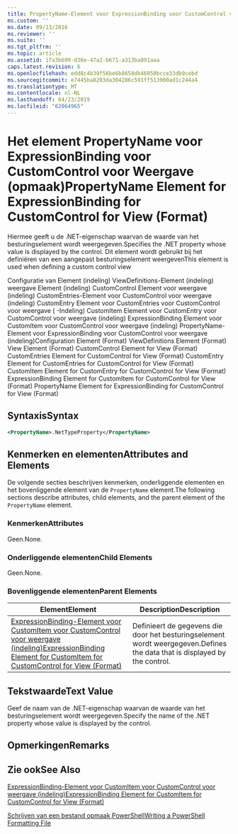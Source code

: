 ```yaml
---
title: PropertyName-Element voor ExpressionBinding voor CustomControl voor weergave (indeling) | Microsoft Docs
ms.custom: ''
ms.date: 09/13/2016
ms.reviewer: ''
ms.suite: ''
ms.tgt_pltfrm: ''
ms.topic: article
ms.assetid: 1fa3b699-d36e-47a2-b671-a313ba091aaa
caps.latest.revision: 6
ms.openlocfilehash: edd8c4b39f56be6b8658db46050bcce33db9cebd
ms.sourcegitcommit: e7445ba8203da304286c591ff513900ad1c244a4
ms.translationtype: MT
ms.contentlocale: nl-NL
ms.lasthandoff: 04/23/2019
ms.locfileid: "62064965"
---
```

# <a name="propertyname-element-for-expressionbinding-for-customcontrol-for-view-format"></a><span data-ttu-id="0ac19-102">Het element PropertyName voor ExpressionBinding voor CustomControl voor Weergave (opmaak)</span><span class="sxs-lookup"><span data-stu-id="0ac19-102">PropertyName Element for ExpressionBinding for CustomControl for View (Format)</span></span>

<span data-ttu-id="0ac19-103">Hiermee geeft u de .NET-eigenschap waarvan de waarde van het besturingselement wordt weergegeven.</span><span class="sxs-lookup"><span data-stu-id="0ac19-103">Specifies the .NET property whose value is displayed by the control.</span></span> <span data-ttu-id="0ac19-104">Dit element wordt gebruikt bij het definiëren van een aangepast besturingselement weergeven</span><span class="sxs-lookup"><span data-stu-id="0ac19-104">This element is used when defining a custom control view</span></span>

<span data-ttu-id="0ac19-105">Configuratie van Element (indeling) ViewDefinitions-Element (indeling) weergave Element (indeling) CustomControl Element voor weergave (indeling) CustomEntries-Element voor CustomControl voor weergave (indeling) CustomEntry Element voor CustomEntries voor CustomControl voor weergave ( -Indeling) CustomItem Element voor CustomEntry voor CustomControl voor weergave (indeling) ExpressionBinding Element voor CustomItem voor CustomControl voor weergave (indeling) PropertyName-Element voor ExpressionBinding voor CustomControl voor weergave (indeling)</span><span class="sxs-lookup"><span data-stu-id="0ac19-105">Configuration Element (Format) ViewDefinitions Element (Format) View Element (Format) CustomControl Element for View (Format) CustomEntries Element for CustomControl for View (Format) CustomEntry Element for CustomEntries for CustomControl for View (Format) CustomItem Element for CustomEntry for CustomControl for View (Format) ExpressionBinding Element for CustomItem for CustomControl for View (Format) PropertyName Element for ExpressionBinding for CustomControl for View (Format)</span></span>

## <a name="syntax"></a><span data-ttu-id="0ac19-106">Syntaxis</span><span class="sxs-lookup"><span data-stu-id="0ac19-106">Syntax</span></span>

```xml
<PropertyName>.NetTypeProperty</PropertyName>
```

## <a name="attributes-and-elements"></a><span data-ttu-id="0ac19-107">Kenmerken en elementen</span><span class="sxs-lookup"><span data-stu-id="0ac19-107">Attributes and Elements</span></span>

<span data-ttu-id="0ac19-108">De volgende secties beschrijven kenmerken, onderliggende elementen en het bovenliggende element van de `PropertyName` element.</span><span class="sxs-lookup"><span data-stu-id="0ac19-108">The following sections describe attributes, child elements, and the parent element of the `PropertyName` element.</span></span>

### <a name="attributes"></a><span data-ttu-id="0ac19-109">Kenmerken</span><span class="sxs-lookup"><span data-stu-id="0ac19-109">Attributes</span></span>

<span data-ttu-id="0ac19-110">Geen.</span><span class="sxs-lookup"><span data-stu-id="0ac19-110">None.</span></span>

### <a name="child-elements"></a><span data-ttu-id="0ac19-111">Onderliggende elementen</span><span class="sxs-lookup"><span data-stu-id="0ac19-111">Child Elements</span></span>

<span data-ttu-id="0ac19-112">Geen.</span><span class="sxs-lookup"><span data-stu-id="0ac19-112">None.</span></span>

### <a name="parent-elements"></a><span data-ttu-id="0ac19-113">Bovenliggende elementen</span><span class="sxs-lookup"><span data-stu-id="0ac19-113">Parent Elements</span></span>

|<span data-ttu-id="0ac19-114">Element</span><span class="sxs-lookup"><span data-stu-id="0ac19-114">Element</span></span>|<span data-ttu-id="0ac19-115">Description</span><span class="sxs-lookup"><span data-stu-id="0ac19-115">Description</span></span>|
|-------------|-----------------|
|[<span data-ttu-id="0ac19-116">ExpressionBinding-Element voor CustomItem voor CustomControl voor weergave (indeling)</span><span class="sxs-lookup"><span data-stu-id="0ac19-116">ExpressionBinding Element for CustomItem for CustomControl for View (Format)</span></span>](./expressionbinding-element-for-customitem-for-customcontrol-for-view-format.md)|<span data-ttu-id="0ac19-117">Definieert de gegevens die door het besturingselement wordt weergegeven.</span><span class="sxs-lookup"><span data-stu-id="0ac19-117">Defines the data that is displayed by the control.</span></span>|

## <a name="text-value"></a><span data-ttu-id="0ac19-118">Tekstwaarde</span><span class="sxs-lookup"><span data-stu-id="0ac19-118">Text Value</span></span>

<span data-ttu-id="0ac19-119">Geef de naam van de .NET-eigenschap waarvan de waarde van het besturingselement wordt weergegeven.</span><span class="sxs-lookup"><span data-stu-id="0ac19-119">Specify the name of the .NET property whose value is displayed by the control.</span></span>

## <a name="remarks"></a><span data-ttu-id="0ac19-120">Opmerkingen</span><span class="sxs-lookup"><span data-stu-id="0ac19-120">Remarks</span></span>

## <a name="see-also"></a><span data-ttu-id="0ac19-121">Zie ook</span><span class="sxs-lookup"><span data-stu-id="0ac19-121">See Also</span></span>

[<span data-ttu-id="0ac19-122">ExpressionBinding-Element voor CustomItem voor CustomControl voor weergave (indeling)</span><span class="sxs-lookup"><span data-stu-id="0ac19-122">ExpressionBinding Element for CustomItem for CustomControl for View (Format)</span></span>](./expressionbinding-element-for-customitem-for-customcontrol-for-view-format.md)

[<span data-ttu-id="0ac19-123">Schrijven van een bestand opmaak PowerShell</span><span class="sxs-lookup"><span data-stu-id="0ac19-123">Writing a PowerShell Formatting File</span></span>](./writing-a-powershell-formatting-file.md)
